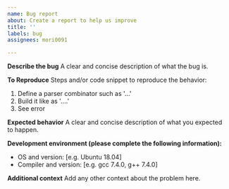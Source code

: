 ```yaml
---
name: Bug report
about: Create a report to help us improve
title: ''
labels: bug
assignees: mori0091

---
```


**Describe the bug**
A clear and concise description of what the bug is.

**To Reproduce**
Steps and/or code snippet to reproduce the behavior:
1. Define a parser combinator such as '...'
2. Build it like as '....'
3. See error

**Expected behavior**
A clear and concise description of what you expected to happen.

**Development environment (please complete the following information):**
 - OS and version: [e.g. Ubuntu 18.04]
 - Compiler and version: [e.g. gcc 7.4.0, g++ 7.4.0]

**Additional context**
Add any other context about the problem here.
